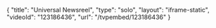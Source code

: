 {
    "title": "Universal Newsreel",
    "type": "solo",
    "layout": "iframe-static",
    "videoId": "123186436",
    "url": "\/tvpembed\/123186436"
}